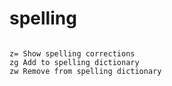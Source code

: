# spelling

```vim

z= Show spelling corrections
zg Add to spelling dictionary
zw Remove from spelling dictionary

```
